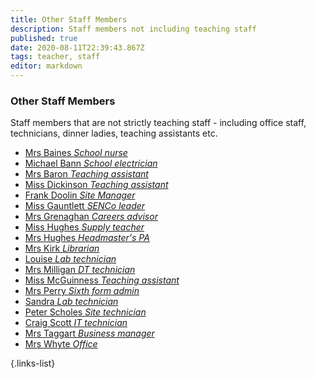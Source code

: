 ```yaml
---
title: Other Staff Members
description: Staff members not including teaching staff
published: true
date: 2020-08-11T22:39:43.867Z
tags: teacher, staff
editor: markdown
---
```



### Other Staff Members

Staff members that are not strictly teaching staff - including office staff, technicians, dinner ladies, teaching assistants etc.
- [Mrs Baines *School nurse*](/teachers/other/mrs-baines)
- [Michael Bann *School electrician*](/teachers/other/michael-bann)
- [Mrs Baron *Teaching assistant*](/teachers/other/mrs-baron)
- [Miss Dickinson *Teaching assistant*](/teachers/other/miss-dickinson)
- [Frank Doolin *Site Manager*](/teachers/other/frank-doolin)
- [Miss Gauntlett *SENCo leader*](/teachers/other/miss-gauntlett)
- [Mrs Grenaghan *Careers advisor*](/teachers/other/mrs-grenaghan)
- [Miss Hughes *Supply teacher*](/teachers/other/miss-hughes)
- [Mrs Hughes *Headmaster's PA*](/teachers/other/mrs-hughes)
- [Mrs Kirk *Librarian*](/teachers/other/mrs-kirk)
- [Louise *Lab technician*](teachers/other/louise)
- [Mrs Milligan *DT technician*](/teachers/other/mrs-milligan)
- [Miss McGuinness *Teaching assistant*](/teachers/other/miss-mcguinness)
- [Mrs Perry *Sixth form admin*](/teachers/other/mrs-perry)
- [Sandra *Lab technician*](teachers/other/sandra)
- [Peter Scholes *Site technician*](teachers/other/peter-scholes)
- [Craig Scott *IT technician*](/teachers/other/craig-scott)
- [Mrs Taggart *Business manager*](/teachers/other/mrs-taggart)
- [Mrs Whyte *Office*](/teachers/other/mrs-whyte)

{.links-list}
